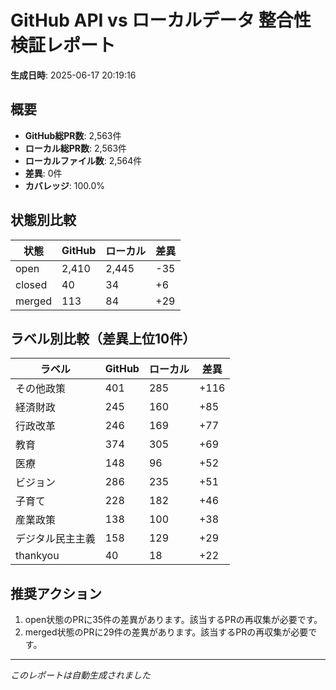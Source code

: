 # GitHub API vs ローカルデータ 整合性検証レポート

**生成日時**: 2025-06-17 20:19:16

## 概要

- **GitHub総PR数**: 2,563件
- **ローカル総PR数**: 2,563件
- **ローカルファイル数**: 2,564件
- **差異**: 0件
- **カバレッジ**: 100.0%

## 状態別比較

| 状態 | GitHub | ローカル | 差異 |
|------|--------|----------|------|
| open | 2,410 | 2,445 | -35 |
| closed | 40 | 34 | +6 |
| merged | 113 | 84 | +29 |

## ラベル別比較（差異上位10件）

| ラベル | GitHub | ローカル | 差異 |
|--------|--------|----------|------|
| その他政策 | 401 | 285 | +116 |
| 経済財政 | 245 | 160 | +85 |
| 行政改革 | 246 | 169 | +77 |
| 教育 | 374 | 305 | +69 |
| 医療 | 148 | 96 | +52 |
| ビジョン | 286 | 235 | +51 |
| 子育て | 228 | 182 | +46 |
| 産業政策 | 138 | 100 | +38 |
| デジタル民主主義 | 158 | 129 | +29 |
| thankyou | 40 | 18 | +22 |

## 推奨アクション

1. open状態のPRに35件の差異があります。該当するPRの再収集が必要です。
2. merged状態のPRに29件の差異があります。該当するPRの再収集が必要です。

---
*このレポートは自動生成されました*